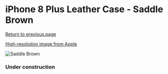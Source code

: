 # iPhone 8 Plus Leather Case - Saddle Brown

[Return to previous page](/iphone_7)

[High-resolution image from Apple](https://store.storeimages.cdn-apple.com/8756/as-images.apple.com/is/MQHK2?wid=4500&hei=4500&fmt=png)

<div style="width: 384px"><img src="/everypreview/MQHK2.png" alt="Saddle Brown"></div>

### Under construction
